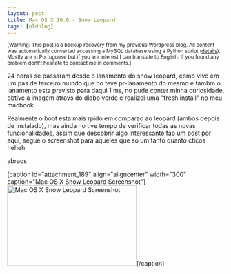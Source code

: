 ```yaml
---
layout: post
title: Mac OS X 10.6 - Snow Leopard
tags: [oldblog]
---
```


<small>[Warning: This post is a backup recovery from my previous Wordpress blog. All content was automatically converted accessing a MySQL database using a Python script (<a href="http://maluta.github.io/blog/convert-wordpress-to-jekyll/">details</a>). Mostly are in Portuguese but if you are interest I can translate to English. If you found any problem dont't hesitate to contact me in comments.]</small>



24 horas se passaram desde o lanamento do snow leopard, como vivo em um pas de terceiro mundo que no teve pr-lanamento do mesmo e tambm o lanamento esta previsto para daqui 1 ms, no pude conter minha curiosidade, obtive a imagem atravs do diabo verde e realizei uma "fresh install" no meu macbook.

Realmente o boot esta mais rpido em comparao ao leopard (ambos depois de instalado), mas ainda no tive tempo de verificar todas as novas funcionalidades, assim que descobrir algo interessante fao um post por aqui, segue o screenshot para aqueles que so um tanto quanto cticos heheh

abraos
<p style="text-align: center;"></p>


[caption id="attachment_189" align="aligncenter" width="300" caption="Mac OS X Snow Leopard Screenshot"]<img class="size-medium wp-image-189" title="Mac OS X Snow Leopard Screenshot" src="http://www.coding.com.br/wp-content/uploads/2009/08/Screen-shot-2009-08-29-at-10.19.20-PM-300x187.png" alt="Mac OS X Snow Leopard Screenshot" width="300" height="187" />[/caption]